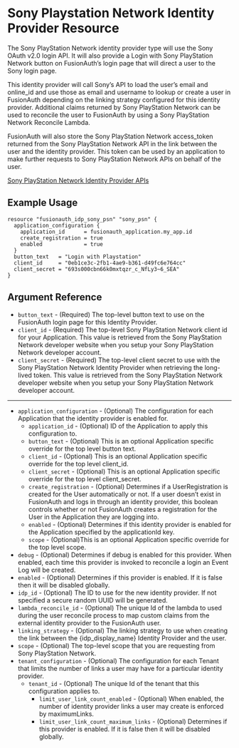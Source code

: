 # Sony Playstation Network Identity Provider Resource

The Sony PlayStation Network identity provider type will use the Sony OAuth v2.0 login API. It will also provide a Login with Sony PlayStation Network button on FusionAuth’s login page that will direct a user to the Sony login page.

This identity provider will call Sony’s API to load the user’s email and online_id and use those as email and username to lookup or create a user in FusionAuth depending on the linking strategy configured for this identity provider. Additional claims returned by Sony PlayStation Network can be used to reconcile the user to FusionAuth by using a Sony PlayStation Network Reconcile Lambda.

FusionAuth will also store the Sony PlayStation Network access_token returned from the Sony PlayStation Network API in the link between the user and the identity provider. This token can be used by an application to make further requests to Sony PlayStation Network APIs on behalf of the user.

[Sony PlayStation Network Identity Provider APIs](https://fusionauth.io/docs/v1/tech/apis/identity-providers/sonypsn/)

## Example Usage

```hcl
resource "fusionauth_idp_sony_psn" "sony_psn" {
  application_configuration {
    application_id      = fusionauth_application.my_app.id
    create_registration = true
    enabled             = true
  }
  button_text   = "Login with Playstation"
  client_id     = "0eb1ce3c-2fb1-4ae9-b361-d49fc6e764cc"
  client_secret = "693s000cbn66k0mxtqzr_c_NfLy3~6_SEA"
}
```

## Argument Reference

* `button_text` - (Required) The top-level button text to use on the FusionAuth login page for this Identity Provider.
* `client_id` - (Required) The top-level Sony PlayStation Network client id for your Application. This value is retrieved from the Sony PlayStation Network developer website when you setup your Sony PlayStation Network developer account.
* `client_secret` - (Required) The top-level client secret to use with the Sony PlayStation Network Identity Provider when retrieving the long-lived token. This value is retrieved from the Sony PlayStation Network developer website when you setup your Sony PlayStation Network developer account.

---

* `application_configuration` - (Optional) The configuration for each Application that the identity provider is enabled for.
  * `application_id` - (Optional) ID of the Application to apply this configuration to.
  * `button_text` - (Optional) This is an optional Application specific override for the top level button text.
  * `client_id` - (Optional) This is an optional Application specific override for the top level client_id.
  * `client_secret` - (Optional) This is an optional Application specific override for the top level client_secret.
  * `create_registration` - (Optional) Determines if a UserRegistration is created for the User automatically or not. If a user doesn’t exist in FusionAuth and logs in through an identity provider, this boolean controls whether or not FusionAuth creates a registration for the User in the Application they are logging into.
  * `enabled` - (Optional) Determines if this identity provider is enabled for the Application specified by the applicationId key.
  * `scope` - (Optional)This is an optional Application specific override for the top level scope.
* `debug` - (Optional) Determines if debug is enabled for this provider. When enabled, each time this provider is invoked to reconcile a login an Event Log will be created.
* `enabled` - (Optional) Determines if this provider is enabled. If it is false then it will be disabled globally.
* `idp_id` - (Optional) The ID to use for the new identity provider. If not specified a secure random UUID will be generated.
* `lambda_reconcile_id` - (Optional) The unique Id of the lambda to used during the user reconcile process to map custom claims from the external identity provider to the FusionAuth user.
* `linking_strategy` - (Optional) The linking strategy to use when creating the link between the {idp_display_name} Identity Provider and the user.
* `scope` - (Optional) The top-level scope that you are requesting from Sony PlayStation Network.
* `tenant_configuration` - (Optional) The configuration for each Tenant that limits the number of links a user may have for a particular identity provider.
  * `tenant_id` - (Optional) The unique Id of the tenant that this configuration applies to.
    * `limit_user_link_count_enabled` - (Optional) When enabled, the number of identity provider links a user may create is enforced by maximumLinks.
    * `limit_user_link_count_maximum_links` - (Optional) Determines if this provider is enabled. If it is false then it will be disabled globally.
